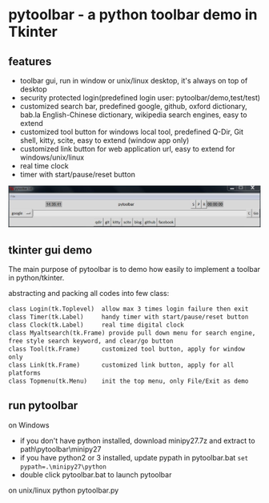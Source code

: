 # pytoolbar - a python toolbar demo in Tkinter

## features
- toolbar gui, run in window or unix/linux desktop, it's always on top of desktop
- security protected login(predefined login user: pytoolbar/demo,test/test)
- customized search bar, predefined google, github, oxford dictionary, bab.la English-Chinese dictionary, wikipedia search engines, easy to extend 
- customized tool button for windows local tool, predefined Q-Dir, Git shell, kitty, scite, easy to extend (window app only)
- customized link button for web application url, easy to extend for windows/unix/linux 
- real time clock
- timer with start/pause/reset button

![](https://github.com/robertluwang/pytoolbar/blob/master/pytoolbar.jpg)

## tkinter gui demo 
The main purpose of pytoolbar is to demo how easily to implement a toolbar in python/tkinter.

abstracting and packing all codes into few class:
```
class Login(tk.Toplevel)  allow max 3 times login failure then exit 
class Timer(tk.Label)     handy timer with start/pause/reset button
class Clock(tk.Label)     real time digital clock 
class Myaltsearch(tk.Frame) provide pull down menu for search engine, free style search keyword, and clear/go button
class Tool(tk.Frame)      customized tool button, apply for window only
class Link(tk.Frame)      customized link button, apply for all platforms
class Topmenu(tk.Menu)    init the top menu, only File/Exit as demo
```
## run pytoolbar
on Windows 
- if you don't have python installed, download minipy27.7z and extract to path\pytoolbar\minipy27
- if you have python2 or 3 installed, update pypath in pytoolbar.bat
`set pypath=.\minipy27\python`
- double click pytoolbar.bat to launch pytoolbar

on unix/linux 
python pytoolbar.py
